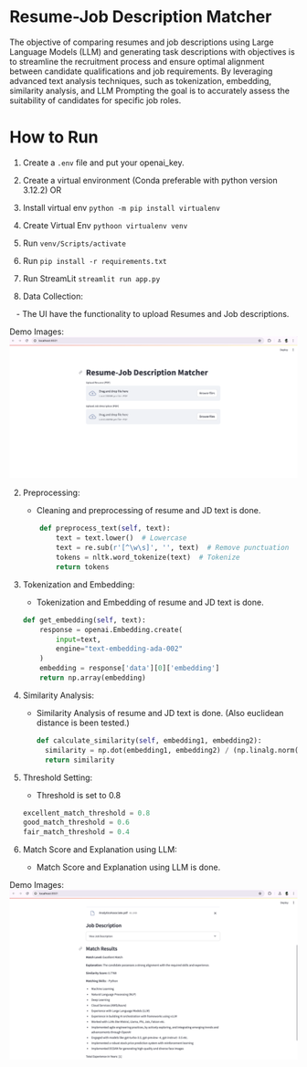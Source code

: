 # Resume-Job Description Matcher
The objective of comparing resumes and job descriptions using Large Language Models
(LLM) and generating task descriptions with objectives is to streamline the recruitment
process and ensure optimal alignment between candidate qualifications and job requirements.
By leveraging advanced text analysis techniques, such as tokenization, embedding, similarity
analysis, and LLM Prompting the goal is to accurately assess the suitability of candidates for
specific job roles. 

# How to Run

1. Create a `.env` file and put your openai_key.
2. Create a virtual environment (Conda preferable with python version 3.12.2)
OR
3. Install virtual env `python -m pip install virtualenv`
4. Create Virtual Env `pythoon virtualenv venv`
5. Run `venv/Scripts/activate`
6. Run `pip install -r requirements.txt`
7. Run StreamLit `streamlit run app.py`



1. Data Collection:

   - The UI have the functionality to upload Resumes and Job descriptions.

Demo Images:
![Data_Upload](assignment_technomile/Images/data_upload.png)

2. Preprocessing:
    - Cleaning and preprocessing of resume and JD text is done.
    ```python
        def preprocess_text(self, text):
            text = text.lower()  # Lowercase
            text = re.sub(r'[^\w\s]', '', text)  # Remove punctuation
            tokens = nltk.word_tokenize(text)  # Tokenize
            return tokens
    ```

3. Tokenization and Embedding:

    - Tokenization and Embedding of resume and JD text is done.
    ```python
    def get_embedding(self, text):
        response = openai.Embedding.create(
            input=text,
            engine="text-embedding-ada-002"
        )
        embedding = response['data'][0]['embedding']
        return np.array(embedding)
    ```

4. Similarity Analysis:
    - Similarity Analysis of resume and JD text is done. (Also euclidean distance is been tested.)
      ```python
      def calculate_similarity(self, embedding1, embedding2):
        similarity = np.dot(embedding1, embedding2) / (np.linalg.norm(embedding1) * np.linalg.norm(embedding2))
        return similarity
       ``` 

5. Threshold Setting:
    - Threshold is set to 0.8
    ```python
    excellent_match_threshold = 0.8
    good_match_threshold = 0.6
    fair_match_threshold = 0.4
    ```

6. Match Score and Explanation using LLM:
    - Match Score and Explanation using LLM is done.

Demo Images:
![Match_score and Explanation](assignment_technomile/Images/Match_score.png)





